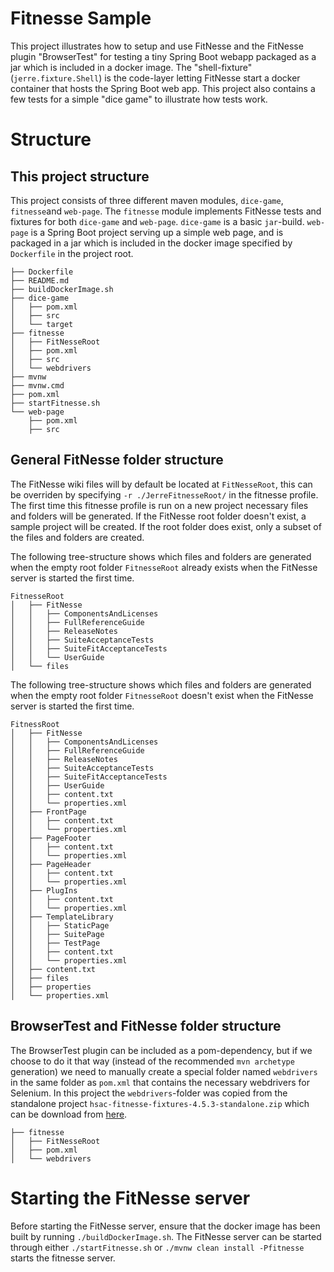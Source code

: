 # Fitnesse Sample
This project illustrates how to setup and use FitNesse and the FitNesse plugin "BrowserTest" for testing a tiny Spring Boot webapp packaged as a jar which is included in a docker image. The "shell-fixture" (`jerre.fixture.Shell`) is the code-layer letting FitNesse start a docker container that hosts the Spring Boot web app. This project also contains a few tests for a simple "dice game" to illustrate how tests work.

# Structure
## This project structure
This project consists of three different maven modules, `dice-game`, `fitnesse`and `web-page`. The `fitnesse` module implements FitNesse tests and fixtures for both `dice-game` and `web-page`. `dice-game` is a basic `jar`-build. `web-page` is a Spring Boot project serving up a simple web page, and is packaged in a jar which is included in the docker image specified by `Dockerfile` in the project root.
```
├── Dockerfile
├── README.md
├── buildDockerImage.sh
├── dice-game
│   ├── pom.xml
│   ├── src
│   └── target
├── fitnesse
│   ├── FitNesseRoot
│   ├── pom.xml
│   ├── src
│   └── webdrivers
├── mvnw
├── mvnw.cmd
├── pom.xml
├── startFitnesse.sh
└── web-page
    ├── pom.xml
    ├── src
```
## General FitNesse folder structure
The FitNesse wiki files will by default be located at `FitNesseRoot`, this can be overriden by specifying `-r ./JerreFitnesseRoot/` in the fitnesse profile. The first time this fitnesse profile is run on a new project necessary files and folders will be generated. If the FitNesse root folder doesn't exist, a sample project will be created. If the root folder does exist, only a subset of the files and folders are created.

The following tree-structure shows which files and folders are generated when the empty root folder `FitnesseRoot` already exists when the FitNesse server is started the first time.
```
FitnesseRoot
│   ├── FitNesse
│   │   ├── ComponentsAndLicenses
│   │   ├── FullReferenceGuide
│   │   ├── ReleaseNotes
│   │   ├── SuiteAcceptanceTests
│   │   ├── SuiteFitAcceptanceTests
│   │   └── UserGuide
│   └── files
```

The following tree-structure shows which files and folders are generated when the empty root folder `FitnesseRoot` doesn't exist when the FitNesse server is started the first time.
```
FitnessRoot
│   ├── FitNesse
│   │   ├── ComponentsAndLicenses
│   │   ├── FullReferenceGuide
│   │   ├── ReleaseNotes
│   │   ├── SuiteAcceptanceTests
│   │   ├── SuiteFitAcceptanceTests
│   │   ├── UserGuide
│   │   ├── content.txt
│   │   └── properties.xml
│   ├── FrontPage
│   │   ├── content.txt
│   │   └── properties.xml
│   ├── PageFooter
│   │   ├── content.txt
│   │   └── properties.xml
│   ├── PageHeader
│   │   ├── content.txt
│   │   └── properties.xml
│   ├── PlugIns
│   │   ├── content.txt
│   │   └── properties.xml
│   ├── TemplateLibrary
│   │   ├── StaticPage
│   │   ├── SuitePage
│   │   ├── TestPage
│   │   ├── content.txt
│   │   └── properties.xml
│   ├── content.txt
│   ├── files
│   ├── properties
│   └── properties.xml
```

## BrowserTest and FitNesse folder structure
The BrowserTest plugin can be included as a pom-dependency, but if we choose to do it that way (instead of the recommended `mvn archetype` generation) we need to manually create a special folder named `webdrivers` in the same folder as `pom.xml` that contains the necessary webdrivers for Selenium. In this project the `webdrivers`-folder was copied from the standalone project `hsac-fitnesse-fixtures-4.5.3-standalone.zip` which can be download from [here](https://github.com/fhoeben/hsac-fitnesse-fixtures/releases/).

```
├── fitnesse
│   ├── FitNesseRoot
│   ├── pom.xml
│   └── webdrivers
```

# Starting the FitNesse server
Before starting the FitNesse server, ensure that the docker image has been built by running `./buildDockerImage.sh`. The FitNesse server can be started through either `./startFitnesse.sh` or `./mvnw clean install -Pfitnesse` starts the fitnesse server.
